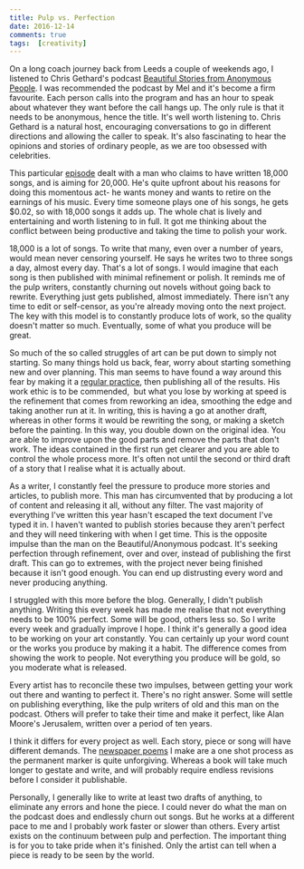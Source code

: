 ```yaml
---  
title: Pulp vs. Perfection  
date: 2016-12-14 
comments: true  
tags:  [creativity]
---  
```

On a long coach journey back from Leeds a couple of weekends ago, I listened to Chris Gethard's podcast <a href="http://www.earwolf.com/show/beautiful-anonymous/">Beautiful Stories from Anonymous People</a>. I was recommended the podcast by Mel and it's become a firm favourite. Each person calls into the program and has an hour to speak about whatever they want before the call hangs up. The only rule is that it needs to be anonymous, hence the title. It's well worth listening to. Chris Gethard is a natural host, encouraging conversations to go in different directions and allowing the caller to speak. It's also fascinating to hear the opinions and stories of ordinary people, as we are too obsessed with celebrities.  
<!--more-->
This particular <a href="http://www.earwolf.com/episode/running-down-a-stapler/">episode</a> dealt with a man who claims to have written 18,000 songs, and is aiming for 20,000. He's quite upfront about his reasons for doing this momentous act- he wants money and wants to retire on the earnings of his music. Every time someone plays one of his songs, he gets $0.02, so with 18,000 songs it adds up. The whole chat is lively and entertaining and worth listening to in full. It got me thinking about the conflict between being productive and taking the time to polish your work.  

18,000 is a lot of songs. To write that many, even over a number of years, would mean never censoring yourself. He says he writes two to three songs a day, almost every day. That's a lot of songs. I would imagine that each song is then published with minimal refinement or polish. It reminds me of the pulp writers, constantly churning out novels without going back to rewrite. Everything just gets published, almost immediately. There isn't any time to edit or self-censor, as you're already moving onto the next project. The key with this model is to constantly produce lots of work, so the quality doesn't matter so much. Eventually, some of what you produce will be great.  

So much of the so called struggles of art can be put down to simply not starting. So many things hold us back, fear, worry about starting something new and over planning. This man seems to have found a way around this fear by making it a <a href="/the-importance-of-a-creative-routine/">regular practice</a>, then publishing all of the results. His work ethic is to be commended,  but what you lose by working at speed is the refinement that comes from reworking an idea, smoothing the edge and taking another run at it. In writing, this is having a go at another draft, whereas in other forms it would be rewriting the song, or making a sketch before the painting. In this way, you double down on the original idea. You are able to improve upon the good parts and remove the parts that don't work. The ideas contained in the first run get clearer and you are able to control the whole process more. It's often not until the second or third draft of a story that I realise what it is actually about.  

As a writer, I constantly feel the pressure to produce more stories and articles, to publish more. This man has circumvented that by producing a lot of content and releasing it all, without any filter. The vast majority of everything I've written this year hasn't escaped the text document I've typed it in. I haven't wanted to publish stories because they aren't perfect and they will need tinkering with when I get time. This is the opposite impulse than the man on the Beautiful/Anonymous podcast. It's seeking perfection through refinement, over and over, instead of publishing the first draft. This can go to extremes, with the project never being finished because it isn't good enough. You can end up distrusting every word and never producing anything.  

I struggled with this more before the blog. Generally, I didn't publish anything. Writing this every week has made me realise that not everything needs to be 100% perfect. Some will be good, others less so. So I write every week and gradually improve I hope. I think it's generally a good idea to be working on your art constantly. You can certainly up your word count or the works you produce by making it a habit. The difference comes from showing the work to people. Not everything you produce will be gold, so you moderate what is released.  

Every artist has to reconcile these two impulses, between getting your work out there and wanting to perfect it. There's no right answer. Some will settle on publishing everything, like the pulp writers of old and this man on the podcast. Others will prefer to take their time and make it perfect, like Alan Moore's Jerusalem, written over a period of ten years.  

I think it differs for every project as well. Each story, piece or song will have different demands. The <a href="/newspaper-poems/">newspaper poems</a> I make are a one shot process as the permanent marker is quite unforgiving. Whereas a book </a>will take much longer to gestate and write, and will probably require endless revisions before I consider it publishable.  

Personally, I generally like to write at least two drafts of anything, to eliminate any errors and hone the piece. I could never do what the man on the podcast does and endlessly churn out songs. But he works at a different pace to me and I probably work faster or slower than others. Every artist exists on the continuum between pulp and perfection. The important thing is for you to take pride when it's finished. Only the artist can tell when a piece is ready to be seen by the world.  
